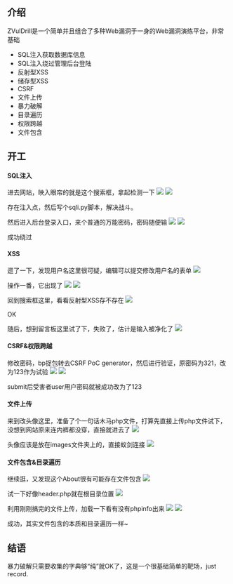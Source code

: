 ## 介绍
ZVulDrill是一个简单并且组合了多种Web漏洞于一身的Web漏洞演练平台，非常基础

- SQL注入获取数据库信息
- SQL注入绕过管理后台登陆
- 反射型XSS
- 储存型XSS
- CSRF
- 文件上传
- 暴力破解
- 目录遍历
- 权限跨越
- 文件包含

## 开工
#### SQL注入
进去网站，映入眼帘的就是这个搜索框，拿起检测一下
![](https://github.com/saiyanlee/Record/blob/master/Web/ZVulDrill/images/1.PNG)
![](https://github.com/saiyanlee/Record/blob/master/Web/ZVulDrill/images/2.PNG)

存在注入点，然后写个sqli.py脚本，解决战斗。

然后进入后台登录入口，来个普通的万能密码，密码随便输
![](https://github.com/saiyanlee/Record/blob/master/Web/ZVulDrill/images/3.PNG)
![](https://github.com/saiyanlee/Record/blob/master/Web/ZVulDrill/images/4.PNG)

成功绕过

#### XSS
逛了一下，发现用户名这里很可疑，编辑可以提交修改用户名的表单
![](https://github.com/saiyanlee/Record/blob/master/Web/ZVulDrill/images/5.PNG)

操作一番，它出现了
![](https://github.com/saiyanlee/Record/blob/master/Web/ZVulDrill/images/6.PNG)
![](https://github.com/saiyanlee/Record/blob/master/Web/ZVulDrill/images/7.PNG)

回到搜索框这里，看看反射型XSS存不存在
![](https://github.com/saiyanlee/Record/blob/master/Web/ZVulDrill/images/8.PNG)

OK

随后，想到留言板这里试了下，失败了，估计是输入被净化了
![](https://github.com/saiyanlee/Record/blob/master/Web/ZVulDrill/images/9.PNG)

#### CSRF&权限跨越
修改密码，bp捉包转去CSRF PoC generator，然后进行验证，原密码为321，改为123作为试验
![](https://github.com/saiyanlee/Record/blob/master/Web/ZVulDrill/images/10.PNG)
![](https://github.com/saiyanlee/Record/blob/master/Web/ZVulDrill/images/11.PNG)

submit后受害者user用户密码就被成功改为了123

#### 文件上传
来到改头像这里，准备了个一句话木马php文件，打算先直接上传php文件试下，没想到网站原来连内裤都没穿，直接就进去了
![](https://github.com/saiyanlee/Record/blob/master/Web/ZVulDrill/images/12.PNG)

头像应该是放在images文件夹上的，直接蚁剑连接
![](https://github.com/saiyanlee/Record/blob/master/Web/ZVulDrill/images/13.PNG)

#### 文件包含&目录遍历
继续逛，又发现这个About很有可能存在文件包含
![](https://github.com/saiyanlee/Record/blob/master/Web/ZVulDrill/images/14.PNG)

试一下好像header.php就在根目录位置
![](https://github.com/saiyanlee/Record/blob/master/Web/ZVulDrill/images/15.PNG)

利用刚刚搞完的文件上传，加载一下看有没有phpinfo出来
![](https://github.com/saiyanlee/Record/blob/master/Web/ZVulDrill/images/16.PNG)
![](https://github.com/saiyanlee/Record/blob/master/Web/ZVulDrill/images/17.PNG)

成功，其实文件包含的本质和目录遍历一样~

## 结语
暴力破解只需要收集的字典够“纯”就OK了，这是一个很基础简单的靶场，just record.
